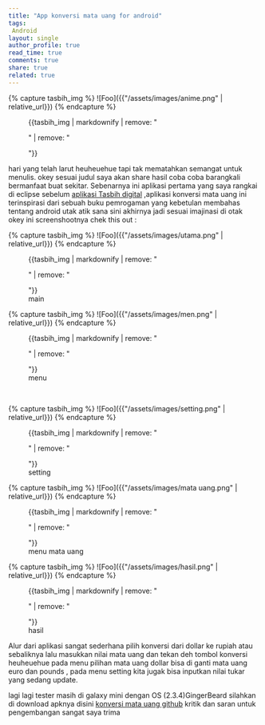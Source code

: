 ```yaml
---
title: "App konversi mata uang for android"
tags:
 Android
layout: single
author_profile: true
read_time: true
comments: true
share: true
related: true
--- 
```

{% capture tasbih_img %}
![Foo]({{"/assets/images/anime.png" | relative_url}})
{% endcapture %}
<figure>
    {{tasbih_img | markdownify | remove: "<p>" | remove: "</p>"}}
    <figcaption></figcaption>
</figure>

hari yang telah larut heuheuehue tapi tak mematahkan semangat untuk menulis. okey sesuai judul saya akan share hasil coba coba barangkali bermanfaat buat sekitar. Sebenarnya ini aplikasi pertama  yang saya rangkai di eclipse sebelum [aplikasi Tasbih digital](http://www.glamvian.com/App-TasbihDigital-for-Android/) ,aplikasi konversi mata uang ini  terinspirasi dari sebuah buku pemrogaman yang kebetulan membahas tentang android utak atik sana sini akhirnya jadi sesuai imajinasi di otak okey ini screenshootnya chek this out :


{% capture tasbih_img %}
![Foo]({{"/assets/images/utama.png" | relative_url}})
{% endcapture %}
<figure>
    {{tasbih_img | markdownify | remove: "<p>" | remove: "</p>"}}
    <figcaption>main</figcaption>
</figure>

{% capture tasbih_img %}
![Foo]({{"/assets/images/men.png" | relative_url}})
{% endcapture %}
<figure>
    {{tasbih_img | markdownify | remove: "<p>" | remove: "</p>"}}
    <figcaption>menu</figcaption>
</figure>

<br>


{% capture tasbih_img %}
![Foo]({{"/assets/images/setting.png" | relative_url}})
{% endcapture %}
<figure>
    {{tasbih_img | markdownify | remove: "<p>" | remove: "</p>"}}
    <figcaption>setting</figcaption>
</figure>

 
{% capture tasbih_img %}
![Foo]({{"/assets/images/mata uang.png" | relative_url}})
{% endcapture %}
<figure>
    {{tasbih_img | markdownify | remove: "<p>" | remove: "</p>"}}
    <figcaption>menu mata uang</figcaption>
</figure>


{% capture tasbih_img %}
![Foo]({{"/assets/images/hasil.png" | relative_url}})
{% endcapture %}
<figure>
    {{tasbih_img | markdownify | remove: "<p>" | remove: "</p>"}}
    <figcaption>hasil</figcaption>
</figure>


Alur dari aplikasi sangat sederhana pilih konversi dari dollar ke rupiah atau sebaliknya lalu masukkan nilai mata uang dan tekan deh tombol konversi heuheuehue pada menu pilihan mata uang dollar bisa di ganti mata uang euro dan pounds , pada menu setting kita jugak bisa inputkan nilai tukar yang sedang update.

lagi lagi tester masih di galaxy mini dengan OS (2.3.4)GingerBeard silahkan di download apknya disini [konversi mata uang github](https://github.com/glamvian/konversi-mata-uang) kritik dan saran untuk pengembangan sangat saya trima 
